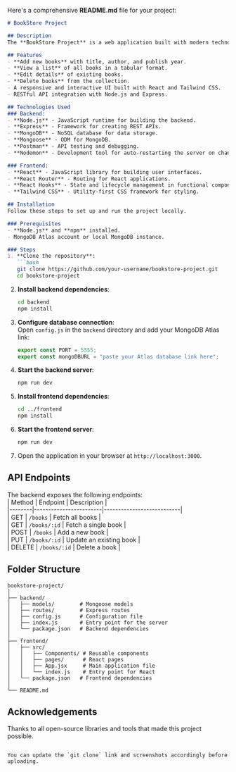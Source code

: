 Here's a comprehensive **README.md** file for your project:  

```markdown
# BookStore Project  

## Description  
The **BookStore Project** is a web application built with modern technologies, enabling users to perform CRUD (Create, Read, Update, Delete) operations on a collection of books. This project demonstrates the use of RESTful APIs, a Node.js backend, and a React frontend with Tailwind CSS for styling.  

## Features  
- **Add new books** with title, author, and publish year.  
- **View a list** of all books in a tabular format.  
- **Edit details** of existing books.  
- **Delete books** from the collection.  
- A responsive and interactive UI built with React and Tailwind CSS.  
- RESTful API integration with Node.js and Express.  

## Technologies Used  
### Backend:  
- **Node.js** - JavaScript runtime for building the backend.  
- **Express** - Framework for creating REST APIs.  
- **MongoDB** - NoSQL database for data storage.  
- **Mongoose** - ODM for MongoDB.  
- **Postman** - API testing and debugging.  
- **Nodemon** - Development tool for auto-restarting the server on changes.  

### Frontend:  
- **React** - JavaScript library for building user interfaces.  
- **React Router** - Routing for React applications.  
- **React Hooks** - State and lifecycle management in functional components.  
- **Tailwind CSS** - Utility-first CSS framework for styling.  

## Installation  
Follow these steps to set up and run the project locally.  

### Prerequisites  
- **Node.js** and **npm** installed.  
- MongoDB Atlas account or local MongoDB instance.  

### Steps  
1. **Clone the repository**:  
   ```bash  
   git clone https://github.com/your-username/bookstore-project.git  
   cd bookstore-project  
   ```  

2. **Install backend dependencies**:  
   ```bash  
   cd backend  
   npm install  
   ```  

3. **Configure database connection**:  
   Open `config.js` in the `backend` directory and add your MongoDB Atlas link:  
   ```javascript  
   export const PORT = 5555;  
   export const mongoDBURL = "paste your Atlas database link here";  
   ```  

4. **Start the backend server**:  
   ```bash  
   npm run dev  
   ```  

5. **Install frontend dependencies**:  
   ```bash  
   cd ../frontend  
   npm install  
   ```  

6. **Start the frontend server**:  
   ```bash  
   npm run dev  
   ```  

7. Open the application in your browser at `http://localhost:3000`.  

## API Endpoints  
The backend exposes the following endpoints:  
| Method | Endpoint               | Description               |  
|--------|------------------------|---------------------------|  
| GET    | `/books`               | Fetch all books           |  
| GET    | `/books/:id`           | Fetch a single book       |  
| POST   | `/books`               | Add a new book            |  
| PUT    | `/books/:id`           | Update an existing book   |  
| DELETE | `/books/:id`           | Delete a book             |  

## Folder Structure  
```
bookstore-project/  
│  
├── backend/  
│   ├── models/        # Mongoose models  
│   ├── routes/        # Express routes  
│   ├── config.js      # Configuration file  
│   ├── index.js       # Entry point for the server  
│   └── package.json   # Backend dependencies  
│  
├── frontend/  
│   ├── src/  
│   │   ├── Components/ # Reusable components  
│   │   ├── pages/      # React pages  
│   │   ├── App.jsx     # Main application file  
│   │   └── index.js    # Entry point for React  
│   └── package.json   # Frontend dependencies  
│  
└── README.md  
```  

## Acknowledgements  
Thanks to all open-source libraries and tools that made this project possible.  

```  

You can update the `git clone` link and screenshots accordingly before uploading.